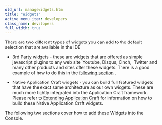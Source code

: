 ```yaml
---
old_url: managewidgets.htm
title: "Widgets"
active_menu_item: developers
class_name: developers
full_width: true
---
```



There are two different types of widgets you can add to the default selection that are available in the IDE

 - 3rd Party widgets - these are widgets that are offered as simple javascript plugins to any web site. Youtube, Disqus, Cinch,  Twitter and many other products and sites offer these widgets. There is a good example of how to do this in the [following section](/developers/documentation/product-guide/the-console/console-tabs/more/widgets/adding-a-3rd-party-widget) .

 - Native Application Craft widgets - you can build full featured widgets that have the exact same architecture as our own widgets. These are much more tightly integrated into the Application Craft framework. Please refer to [Extending Application Craft](/developers/documentation/extending-ac/) for information on how to build these Native Application Craft widgets.

The following two sections cover how to add these Widgets into the Console.

